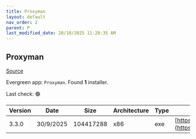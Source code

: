 ```yaml
---
title: Proxyman
layout: default
nav_order: 2
parent: P
last_modified_date: 20/10/2025 11:28:35 AM
---
```


## Proxyman

[Source](https://proxyman.io/)

Evergreen app: `Proxyman`. Found **1** installer.

Last check: 🟢

| Version | Date      | Size      | Architecture | Type | URI                                                                                                                                                      |
| ------- | --------- | --------- | ------------ | ---- | -------------------------------------------------------------------------------------------------------------------------------------------------------- |
| 3.3.0   | 30/9/2025 | 104417288 | x86          | exe  | [https://download.proxyman.com/windows/3.3.0/build/Proxyman+Setup+3.3.0.exe](https://download.proxyman.com/windows/3.3.0/build/Proxyman+Setup+3.3.0.exe) |
